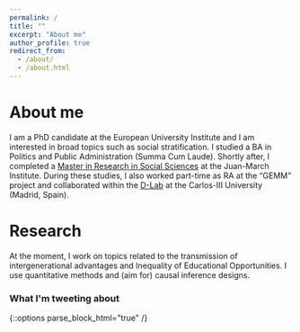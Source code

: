 ```yaml
---
permalink: /
title: ""
excerpt: "About me"
author_profile: true
redirect_from: 
  - /about/
  - /about.html
---
```



About me
======

I am a PhD candidate at the European University Institute and I am interested in broad topics such as social stratification. I studied a BA in Politics and Public Administration (Summa Cum Laude). Shortly after, I completed a [Master in Research in Social Sciences](https://ic3jm.es/en/postgraduates/master-degree-social-sciences/) at the Juan-March Institute. During these studies, I also worked part-time as RA at the “GEMM” project and collaborated within the [D-Lab](https://www.d-labsite.com/) at the Carlos-III University (Madrid, Spain).

Research
======
At the moment, I work on topics related to the transmission of intergenerational advantages and Inequality of Educational Opportunities. I use quantitative methods and (aim for) causal inference designs.

### What I'm tweeting about
{::options parse_block_html="true" /} 
</div>
<i class="twittertop" style="display:none;" id="t1">
                    <div id="news" tyle="text-align: left"  class="col-md-5">&nbsp;
                        <center><a class="twitter-timeline" href="https://twitter.com/marespadafor" data-chrome="nofooter" data-widget-id="346662554203992065" data-width="900"
                            data-height="300">Tweets
                            by @dmslucy</a>
                        <script>!function (d, s, id) {
                            var js, fjs = d.getElementsByTagName(s)[0], p = /^http:/.test(d.location) ? 'http' : 'https';
                            if (!d.getElementById(id)) {
                                js = d.createElement(s);
                                js.id = id;
                                js.src = p + "://platform.twitter.com/widgets.js";
                                fjs.parentNode.insertBefore(js, fjs);
                            }
                        }(document, "script", "twitter-wjs");</script></center>
                    </div>
